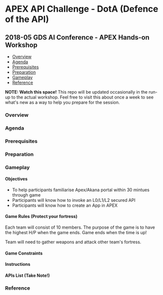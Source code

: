 # APEX API Challenge - DotA (Defence of the API)
## 2018-05 GDS AI Conference - APEX Hands-on Workshop

 * [Overview](#overview)
 * [Agenda](#agenda)
 * [Prerequisites](#prerequisites)
 * [Preparation](#preparation)
 * [Gameplay](#gameplay)
 * [Reference](#reference)

**NOTE: Watch this space!** This repo will be updated occasionally in the run-up to the actual workshop. Feel free to visit this about once a week to see what's new as a way to help you prepare for the session.

### Overview

### Agenda

### Prerequisites

### Preparation

### Gameplay

#### Objectives
- To help participants familiarise Apex/Akana portal within 30 mintues through game
- Participants will know how to invoke an L0/L1/L2 secured API 
- Participants will know how to create an App in APEX

#### Game Rules (Protect your fortress)
Each team will consist of 10 members. The purpose of the game is to have the highest H/P when the game ends. Game ends when the time is up!

Team will need to gather weapons and attack other team's fortress.

#### Game Constraints

#### Instructions

#### APIs List (Take Note!)

### Reference